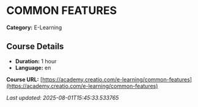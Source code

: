 # COMMON FEATURES

**Category:** E-Learning

## Course Details

- **Duration:** 1 hour
- **Language:** en

**Course URL:** [https://academy.creatio.com/e-learning/common-features](https://academy.creatio.com/e-learning/common-features)

*Last updated: 2025-08-01T15:45:33.533765*
